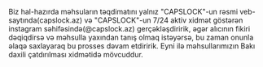 Biz hal-hazırda məhsuların təqdimatını yalnız "CAPSLOCK"-un rəsmi veb-saytında(capslock.az) və "CAPSLOCK"-un 7/24 aktiv xidmət göstərən instagram səhifəsində(@capslock.az) gerçəkləşdiririk, əgər alıcının fikiri dəqiqdirsə və məhsulla yaxından tanış olmaq istəyərsə, bu zaman onunla əlaqə saxlayaraq bu prosses dəvam etdiririk. Eyni ilə məhsullarımızın Bakı daxili çatdırılması xidmətidə mövcuddur.